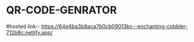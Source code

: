 # QR-CODE-GENRATOR
#hosted link:- https://64e4ba3b8aca7b0cb09013bc--enchanting-cobbler-712b8c.netlify.app/
